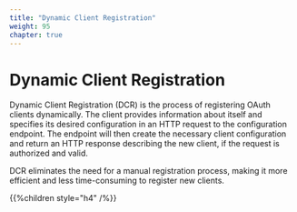 ```yaml
---
title: "Dynamic Client Registration"
weight: 95
chapter: true
---
```


# Dynamic Client Registration 
Dynamic Client Registration (DCR) is the process of registering OAuth clients
dynamically. The client provides information about itself and specifies its
desired configuration in an HTTP request to the configuration endpoint. The
endpoint will then create the necessary client configuration and return an HTTP
response describing the new client, if the request is authorized and valid.

DCR eliminates the need for a manual registration process, making it more
efficient and less time-consuming to register new clients.

{{%children style="h4" /%}}